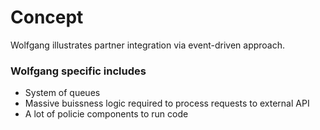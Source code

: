 # Concept

Wolfgang illustrates partner integration via event-driven approach.


### Wolfgang specific includes
- System of queues
- Massive buissness logic required to process requests to external API
- A lot of policie components to run code
